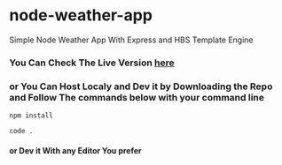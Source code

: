 # node-weather-app
Simple Node Weather App With Express and HBS Template Engine

### You Can Check The Live Version [here](https://nodeweatherappwithandrewmead.herokuapp.com/)

### or You Can Host Localy and Dev it by Downloading the Repo and Follow The commands below with your command line

```
npm install
```

```
code .
```

#### or Dev it With any Editor You prefer
